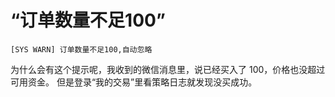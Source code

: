 # “订单数量不足100”

```
[SYS WARN] 订单数量不足100,自动忽略
```

为什么会有这个提示呢，我收到的微信消息里，说已经买入了 100，价格也没超过可用资金。
但是登录“我的交易”里看策略日志就发现没买成功。